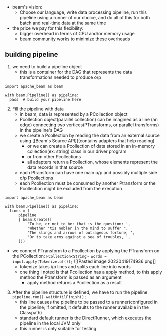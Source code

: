 - beam's vision:
	- Choose our language, write data processing pipeline, run this pipeline using a runner of our choice, and do all of this for both batch and real-time data at the same time
- the price we pay for this flexibility:
	- bigger overhead in terms of CPU and/or memory usage
	- beam community works to minimize these overheads

## building pipeline
1. we need to build a pipeline object
	- this is a container for the DAG that represents the data transformations needed to produce o/p
```
import apache_beam as beam

with beam.Pipeline() as pipeline:
  pass  # build your pipeline here
```
2. Fill the pipeline with data
	- in beam, data is represented by a PCollection object
	- Pcollection object(parallel collection) can be imagined as a line (an edge) connecting two vertices(PTransforms, or parallel transforms) in the pipeline's DAG
	- we create a Pcollection by reading the data from an external source using [[Beam's Source API]](contains adapters that help reading)
		- or we can create a Pcollection of data stored in an in-memory collection(ex: string) class in our driver program
		- or from other Pcollections
		- all adapters return a Pcollection, whose elements represent the data records in that source
	- each Ptransform can have one main o/p and possibly multiple side o/p Pcollections
	- each Pcollection must be consumed by another Ptransform or the Pcollection might be excluded from the execution
```
import apache_beam as beam

with beam.Pipeline() as pipeline:
  lines = (
      pipeline
      | beam.Create([
          'To be, or not to be: that is the question: ',
          "Whether 'tis nobler in the mind to suffer ",
          'The slings and arrows of outrageous fortune, ',
          'Or to take arms against a sea of troubles, ',
      ]))  
```
- we connect PTransform to a Pcollection by applying the PTransform on the PCollection:
	   `PCollection<String> words = input.apply(Tokenize.of());`
		![[Pasted image 20230419174936.png]]
	- tokenize takes i/p lines and splits each line into words
	- one thing I noted is that Pcollection has a apply method, to this apply method the Ptransform is passed as an argument
		- apply method returns a Pcollection as a result
3. After the pipeline structure is defined, we have to run the pipeline
		`pipeline.run().waitUntilFinish();`
	- this line causes the pipeline to be passed to a runner(configured in the pipeline; if omitted, it defaults to the runner available in the Classpath)
	- standard default runner is the DirectRunner, which executes the pipeline in the local JVM only
	- this runner is only suitable for testing